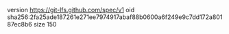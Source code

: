 version https://git-lfs.github.com/spec/v1
oid sha256:2fa25ade187261e271ee7974917abaf88b0600a6f249e9c7dd172a80187ec8b6
size 150

